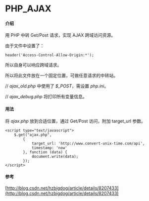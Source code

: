 # PHP_AJAX

#### 介绍

用 PHP 中转 Get/Post 请求，实现 AJAX 跨域访问资源。

由于文件中设置了：
```
header('Access-Control-Allow-Origin:*');
```
所以自身可以响应跨域请求。

所以将此文件放在一个固定位置，可做任意请求的中转站。

// *ajax_old.php* 中使用了 *$_POST*，需设置 *php.ini*。

// *ajax_debug.php* 将打印所有变量信息。


#### 用法

将 *ajax.php* 放到合适位置，通过 Get/Post 访问，附加 target_url 参数。

```
<script type="text/javascript">
    $.get("ajax.php",
        {
            target_url: 'http://www.convert-unix-time.com/api',
            timestamp: 'now'
        }, function (data) {
            document.write(data);
        });
</script>
```

#### 参考
[http://blog.csdn.net/hzbigdog/article/details/8207433](http://blog.csdn.net/hzbigdog/article/details/8207433)